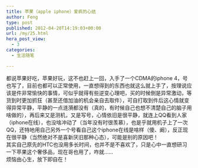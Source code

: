 ```yaml
---
title: 苹果（apple iphone）爱疯的心结
author: Feng
type: post
published: 2012-04-20T14:19:03+00:00
url: /my/25.html
hera_post_view:
  - 3
categories:
  - 生活随笔

---
```

都说苹果好吃，苹果好玩，这不也赶上一回，入手了一个CDMA的iphone 4，号也写了，目前也都可以正常使用，一直想得到的东西也就这么就上手了，按理说应该是件非常愉快的事情，可似乎就得有些逆变心理吧，买的时候倒是异常激动，等货到时更加抓狂（甚至还借加油的机会亲自去取件），可自打取到件后这心情就变得异常平静，平静的一点涟漪都没有（真的，有时候自己也想不清楚自己的脑子用啥做的），再后来又是测机，又是写号，心情依旧是很平静，就连上QQ看到人家（iphone在线），也没啥冲动了（当年没有时很羡慕），也是乎就用机子上了一次QQ，还特地用自己另外一个号看自己这个iphone在线是啥样（傻、阚），反正现在很平静（当然绝对不是喜新厌旧那种心态），可能是别的原因吧！  
其实自己原先的HTC也没用多长时间，也并不是不喜欢了，只是心中一直想研习一下苹果这个奢侈品，现在哥也用了，咋就……  
烦恼由心生，放下即自在！